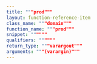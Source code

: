 ```yaml
---
title: """prod"""
layout: function-reference-item
class_name: """domain"""
function_name: """prod"""
snippet: """"""
qualifiers: """"""
return_type: """varargout"""
arguments: """(varargin)"""
---
```


